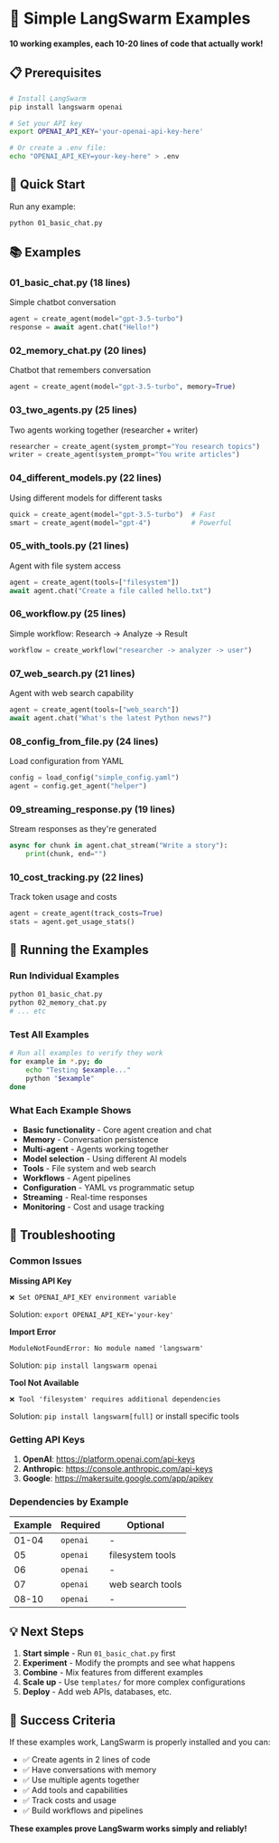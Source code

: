 # 🚀 Simple LangSwarm Examples

**10 working examples, each 10-20 lines of code that actually work!**

## 📋 Prerequisites

```bash
# Install LangSwarm
pip install langswarm openai

# Set your API key
export OPENAI_API_KEY='your-openai-api-key-here'

# Or create a .env file:
echo "OPENAI_API_KEY=your-key-here" > .env
```

## 🏃 Quick Start

Run any example:
```bash
python 01_basic_chat.py
```

## 📚 Examples

### **01_basic_chat.py** (18 lines)
Simple chatbot conversation
```python
agent = create_agent(model="gpt-3.5-turbo")
response = await agent.chat("Hello!")
```

### **02_memory_chat.py** (20 lines)  
Chatbot that remembers conversation
```python
agent = create_agent(model="gpt-3.5-turbo", memory=True)
```

### **03_two_agents.py** (25 lines)
Two agents working together (researcher + writer)
```python
researcher = create_agent(system_prompt="You research topics")
writer = create_agent(system_prompt="You write articles")
```

### **04_different_models.py** (22 lines)
Using different models for different tasks
```python
quick = create_agent(model="gpt-3.5-turbo")  # Fast
smart = create_agent(model="gpt-4")          # Powerful
```

### **05_with_tools.py** (21 lines)
Agent with file system access
```python
agent = create_agent(tools=["filesystem"])
await agent.chat("Create a file called hello.txt")
```

### **06_workflow.py** (25 lines)
Simple workflow: Research → Analyze → Result
```python
workflow = create_workflow("researcher -> analyzer -> user")
```

### **07_web_search.py** (21 lines)
Agent with web search capability
```python
agent = create_agent(tools=["web_search"])
await agent.chat("What's the latest Python news?")
```

### **08_config_from_file.py** (24 lines)
Load configuration from YAML
```python
config = load_config("simple_config.yaml")
agent = config.get_agent("helper")
```

### **09_streaming_response.py** (19 lines)
Stream responses as they're generated
```python
async for chunk in agent.chat_stream("Write a story"):
    print(chunk, end="")
```

### **10_cost_tracking.py** (22 lines)
Track token usage and costs
```python
agent = create_agent(track_costs=True)
stats = agent.get_usage_stats()
```

## 🎯 Running the Examples

### **Run Individual Examples**
```bash
python 01_basic_chat.py
python 02_memory_chat.py
# ... etc
```

### **Test All Examples**
```bash
# Run all examples to verify they work
for example in *.py; do 
    echo "Testing $example..."
    python "$example"
done
```

### **What Each Example Shows**
- **Basic functionality** - Core agent creation and chat
- **Memory** - Conversation persistence 
- **Multi-agent** - Agents working together
- **Model selection** - Using different AI models
- **Tools** - File system and web search
- **Workflows** - Agent pipelines
- **Configuration** - YAML vs programmatic setup
- **Streaming** - Real-time responses
- **Monitoring** - Cost and usage tracking

## 🔧 Troubleshooting

### **Common Issues**

**Missing API Key**
```
❌ Set OPENAI_API_KEY environment variable
```
Solution: `export OPENAI_API_KEY='your-key'`

**Import Error**
```
ModuleNotFoundError: No module named 'langswarm'
```
Solution: `pip install langswarm openai`

**Tool Not Available**
```
❌ Tool 'filesystem' requires additional dependencies
```
Solution: `pip install langswarm[full]` or install specific tools

### **Getting API Keys**

1. **OpenAI**: https://platform.openai.com/api-keys
2. **Anthropic**: https://console.anthropic.com/api-keys  
3. **Google**: https://makersuite.google.com/app/apikey

### **Dependencies by Example**

| Example | Required | Optional |
|---------|----------|----------|
| 01-04 | `openai` | - |
| 05 | `openai` | filesystem tools |
| 06 | `openai` | - |
| 07 | `openai` | web search tools |
| 08-10 | `openai` | - |

## 💡 Next Steps

1. **Start simple** - Run `01_basic_chat.py` first
2. **Experiment** - Modify the prompts and see what happens
3. **Combine** - Mix features from different examples
4. **Scale up** - Use `templates/` for more complex configurations
5. **Deploy** - Add web APIs, databases, etc.

## 🎉 Success Criteria

If these examples work, LangSwarm is properly installed and you can:
- ✅ Create agents in 2 lines of code
- ✅ Have conversations with memory
- ✅ Use multiple agents together  
- ✅ Add tools and capabilities
- ✅ Track costs and usage
- ✅ Build workflows and pipelines

**These examples prove LangSwarm works simply and reliably!**
